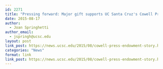```yaml
---
id: 2271
title: "Pressing forward: Major gift supports UC Santa Cruz's Cowell Press"
date: 2015-08-17
author:
  - Joan Springhetti
author_email:
  - jspringh@ucsc.edu
layout: post
link_post: https://news.ucsc.edu/2015/08/cowell-press-endowment-story.html
categories: "News"
format: link
link_post: https://news.ucsc.edu/2015/08/cowell-press-endowment-story.html
---
```


